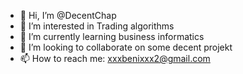 - 👋 Hi, I’m @DecentChap
- 👀 I’m interested in Trading algorithms
- 🌱 I’m currently learning business informatics
- 💞️ I’m looking to collaborate on some decent projekt
- 📫 How to reach me: xxxbenixxx2@gmail.com

<!---
DecentChap/DecentChap is a ✨ special ✨ repository because its `README.md` (this file) appears on your GitHub profile.
You can click the Preview link to take a look at your changes.
--->
